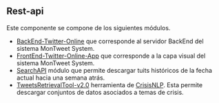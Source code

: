 ## Rest-api ##

Este componente se compone de los siguientes módulos.

- [BackEnd-Twitter-Online](https://github.com/lbarreraabarca/TwitterML/tree/master/Rest-Api/BackEnd-Twitter-Online) que corresponde al servidor BackEnd del sistema MonTweet System.
- [FrontEnd-Twitter-Online-App](https://github.com/lbarreraabarca/TwitterML/tree/master/Rest-Api/FrontEnd-Twitter-Online-App) que corresponde a la capa visual del sistema MonTweet System.
- [SearchAPI](https://github.com/lbarreraabarca/TwitterML/tree/master/Rest-Api/SearchAPI) módulo que permite descargar tuits históricos de la fecha actual hacia una semana atrás.
- [TweetsRetrievalTool-v2.0](https://github.com/lbarreraabarca/TwitterML/tree/master/Rest-Api/TweetsRetrievalTool-v2.0) herramienta de [CrisisNLP](http://crisisnlp.qcri.org/). Esta permite descargar conjuntos de datos asociados a temas de crisis. 
